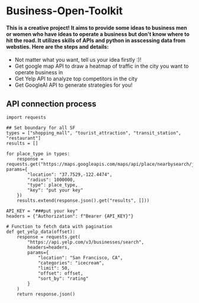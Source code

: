 # Business-Open-Toolkit
#### This is a creative project! It aims to provide some ideas to business men or women who have ideas to operate a business but don't know where to hit the road. It utilizes skills of APIs and python in asscessing data from websties. Here are the steps and details:
* Not matter what you want, tell us your idea firstly :)!
* Get google map API to draw a heatmap of traffic in the city you want to operate business in
* Get Yelp API to analyze top competitors in the city
* Get GoogleAI API to generate strategies for you! 
  
## API connection process
```
import requests

## Set boundary for all SF
types = ["shopping_mall", "tourist_attraction", "transit_station", "restaurant"]
results = []

for place_type in types:
    response = requests.get("https://maps.googleapis.com/maps/api/place/nearbysearch/json", params={
        "location": "37.7529,-122.4474",
        "radius": 1000000,
        "type": place_type,
        "key": "put your key"
    })
    results.extend(response.json().get("results", []))
```
```
API_KEY = "###put your key"
headers = {"Authorization": f"Bearer {API_KEY}"}

# Function to fetch data with pagination
def get_yelp_data(offset):
    response = requests.get(
        "https://api.yelp.com/v3/businesses/search",
        headers=headers,
        params={
            "location": "San Francisco, CA",
            "categories": "icecream",
            "limit": 50,
            "offset": offset,
            "sort_by": "rating"
        }
    )
    return response.json()
```
